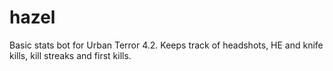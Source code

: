 # hazel
Basic stats bot for Urban Terror 4.2. Keeps track of headshots, HE and knife kills, kill streaks and first kills.
